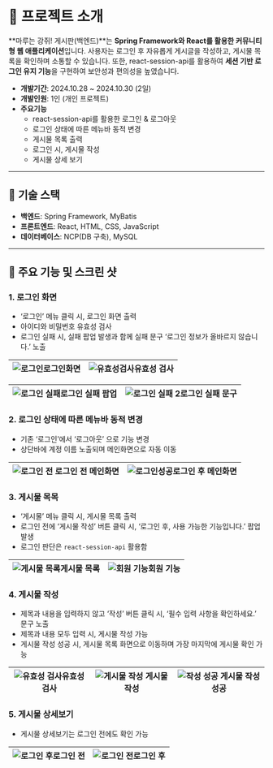 # 📖 프로젝트 소개

**마루는 강쥐! 게시판(백엔드)**는 **Spring Framework와 React를 활용한 커뮤니티형 웹 애플리케이션**입니다.
사용자는 로그인 후 자유롭게 게시글을 작성하고, 게시물 목록을 확인하며 소통할 수 있습니다. 또한, react-session-api를 활용하여 **세션 기반 로그인 유지 기능**을 구현하여 보안성과 편의성을 높였습니다.

- **개발기간**: 2024.10.28 ~ 2024.10.30 (2일)
- **개발인원**: 1인 (개인 프로젝트)
- **주요기능**
  - react-session-api를 활용한 로그인 & 로그아웃
  - 로그인 상태에 따른 메뉴바 동적 변경
  - 게시물 목록 출력
  - 로그인 시, 게시물 작성
  - 게시물 상세 보기
  
---

## 🔧 기술 스택
- **백엔드**: Spring Framework, MyBatis
- **프론트엔드**: React, HTML, CSS, JavaScript
- **데이터베이스**: NCP(DB 구축), MySQL

---
## 🎰 주요 기능 및 스크린 샷

### 1. **로그인 화면**
- ‘로그인’ 메뉴 클릭 시, 로그인 화면 출력
- 아이디와 비밀번호 유효성 검사
- 로그인 실패 시, 실패 팝업 발생과 함께 실패 문구 ‘로그인 정보가 올바르지 않습니다.’ 노출


![로그인](https://github.com/user-attachments/assets/563f1523-c095-4c68-b037-a023816537cf)로그인화면 | ![유효성검사](https://github.com/user-attachments/assets/b536e3ff-1c0e-49c4-8009-ff33ed7b2dad)유효성 검사 |
---|---|

![로그인 실패](https://github.com/user-attachments/assets/cd6c3b67-4771-4137-8419-539c65b1d877)로그인 실패 팝업 | ![로그인 실패 2](https://github.com/user-attachments/assets/722b68c8-0b76-4ffa-913a-2dc41d1d3a25)로그인 실패 문구 |
---|---|


### 2. **로그인 상태에 따른 메뉴바 동적 변경**
- 기존 ‘로그인’에서 ‘로그아웃’ 으로 기능 변경
- 상단바에 계정 이름 노출되며 메인화면으로 자동 이동


![로그인 전](https://github.com/user-attachments/assets/c215be11-8146-4cc2-ae26-50b9f9ad83d0) 로그인 전 메인화면 | ![로그인성공](https://github.com/user-attachments/assets/7c55630f-73b6-4743-9d4b-8c7991d149e3)로그인 후 메인화면 |
---|---|


### 3. **게시물 목목**
- ‘게시물’ 메뉴 클릭 시, 게시물 목록 출력
- 로그인 전에 ‘게시물 작성’ 버튼 클릭 시, ‘로그인 후, 사용 가능한 기능입니다.’ 팝업 발생
- 로그인 판단은 `react-session-api`  활용함

![게시물 목록](https://github.com/user-attachments/assets/29d8dd61-3bc8-478b-af8d-f593fb8cd41b)게시물 목록 | ![회원 기능](https://github.com/user-attachments/assets/f21b3e48-9f20-4b34-8116-572b2fb2cf44)회원 기능 | 
---|---|


### 4. **게시물 작성**
- 제목과 내용을 입력하지 않고 ‘작성’ 버튼 클릭 시, ‘필수 입력 사항을 확인하세요.’ 문구 노출
- 제목과 내용 모두 입력 시, 게시물 작성 가능
- 게시물 작성 성공 시, 게시물 목록 화면으로 이동하며 가장 마지막에 게시물 확인 가능


![유효성 검사](https://github.com/user-attachments/assets/624d9537-05ce-4b6e-b3a5-286f499678b9)유효성 검사 | ![게시물 작성](https://github.com/user-attachments/assets/59572b6b-89f5-4cd3-a03f-5d38170dfcfa) 게시물 작성 | ![작성 성공](https://github.com/user-attachments/assets/2a60161c-f767-489b-a7c9-3e2c4f3da057) 게시물 작성 성공
---|---|---|


### 5. 게시물 상세보기
- 게시물 상세보기는 로그인 전에도 확인 가능


![로그인 후](https://github.com/user-attachments/assets/3f018cc5-21a2-43e3-a869-2a5e05817319)로그인 전 | ![로그인 전](https://github.com/user-attachments/assets/88056c1a-5609-4e0a-9e7a-befc42207fdb)로그인 후 |
---|---|
